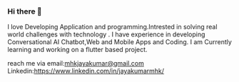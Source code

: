 ### Hi there 👋

<!--
**jauntyjay09/jauntyjay09** is a ✨ _special_ ✨ repository because its `README.md` (this file) appears on your GitHub profile.

Here are some ideas to get you started:

- 🔭 I’m currently working on ...
- 🌱 I’m currently learning ...
- 👯 I’m looking to collaborate on ...
- 🤔 I’m looking for help with ...
- 💬 Ask me about ...
- 📫 How to reach me: ...
- 😄 Pronouns: ...
- ⚡ Fun fact: ...
-->

I love Developing Application and programming.Intrested in solving real world challenges with technology . I have experience in developing Conversational AI Chatbot,Web and Mobile Apps and Coding. I am Currently learning and working on a flutter based project.

reach me via 
email:mhkjayakumar@gmail.com
Linkedin:https://www.linkedin.com/in/jayakumarmhk/

